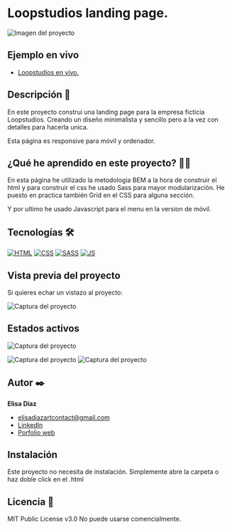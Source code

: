 
# Loopstudios landing page.

![Imagen del proyecto](https://github.com/elisadiazart/loopstudios-landing-page-main/blob/main/docs/assets/design/preview.jpg?raw=true)

## Ejemplo en vivo

- [Loopstudios en vivo.](https://elisadiazart.github.io/loopstudios-landing-page-main/)

## Descripción 📑

En este proyecto construí una landing page para la empresa ficticia Loopstudios. Creando un diseño minimalista y sencillo pero a la vez con detalles para hacerla unica.

Esta página es responsive para móvil y ordenador.

## ¿Qué he aprendido en este proyecto? 🙇🏻

En esta página he utilizado la metodologia BEM a la hora de construir el html y para construir el css he usado Sass para mayor modularización. 
He puesto en practica también Grid en el CSS para alguna sección.

Y por ultimo he usado Javascript para el menu en la version de móvil.

## Tecnologías 🛠

<!-- Iconos sacados de: https://github.com/hendrasob/badges/blob/master/README.md y https://github.com/alexandresanlim/Badges4-README.md-Profile -->

[![HTML](https://img.shields.io/badge/HTML5-E34F26?style=for-the-badge&logo=html5&logoColor=white)](https://es.wikipedia.org/wiki/HTML5)
[![CSS](https://img.shields.io/badge/CSS3-1572B6?style=for-the-badge&logo=css3&logoColor=white)](https://es.wikipedia.org/wiki/CSS)
[![SASS](https://img.shields.io/badge/Sass-CC6699?style=for-the-badge&logo=sass&logoColor=white)](https://es.wikipedia.org/wiki/Sass)
[![JS](https://img.shields.io/badge/JavaScript-F7DF1E?style=for-the-badge&logo=javascript&logoColor=black)](https://es.wikipedia.org/wiki/JavaScript)

## Vista previa del proyecto

Si quieres echar un vistazo al proyecto:

![Captura del proyecto](https://github.com/elisadiazart/loopstudios-landing-page-main/blob/main/docs/assets/design/desktop-design.jpg?raw=true)

## Estados activos

![Captura del proyecto](https://github.com/elisadiazart/loopstudios-landing-page-main/blob/main/docs/assets/design/active-states.jpg?raw=true)

![Captura del proyecto](https://github.com/elisadiazart/loopstudios-landing-page-main/blob/main/docs/assets/design/IPHONE%20MOCKUP%20(1).jpg?raw=true)
![Captura del proyecto](https://github.com/elisadiazart/loopstudios-landing-page-main/blob/main/docs/assets/design/mobile-design.jpg?raw=true)

## Autor ✒️

**Elisa Diaz**

- elisadiazartcontact@gmail.com
- [LinkedIn](https://www.linkedin.com/in/elisa-diaz-cortes-25b308207/)
- [Porfolio web](https://tu-dominio.com/)

## Instalación

Este proyecto no necesita de instalación. Simplemente abre la carpeta o haz doble click en el .html

## Licencia 📄

MIT Public License v3.0
No puede usarse comencialmente.
